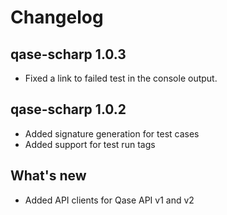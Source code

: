 # Changelog

## qase-scharp 1.0.3

- Fixed a link to failed test in the console output.

## qase-scharp 1.0.2

- Added signature generation for test cases
- Added support for test run tags

## What's new

- Added API clients for Qase API v1 and v2
